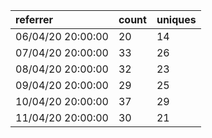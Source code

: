 | referrer          | count | uniques |
| :---------------- | :---- | :------ |
| 06/04/20 20:00:00 | 20    | 14      |
| 07/04/20 20:00:00 | 33    | 26      |
| 08/04/20 20:00:00 | 32    | 23      |
| 09/04/20 20:00:00 | 29    | 25      |
| 10/04/20 20:00:00 | 37    | 29      |
| 11/04/20 20:00:00 | 30    | 21      |